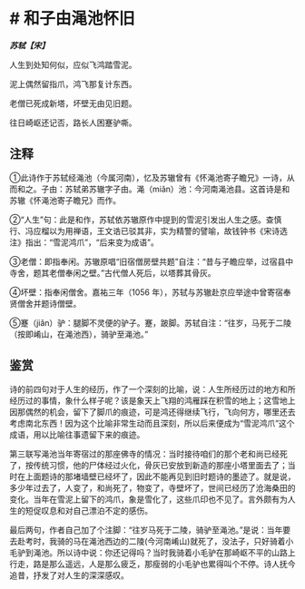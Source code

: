 # # 和子由渑池怀旧

***苏轼【宋】***

人生到处知何似，应似飞鸿踏雪泥。

泥上偶然留指爪，鸿飞那复计东西。

老僧已死成新塔，坏壁无由见旧题。

往日崎岖还记否，路长人困蹇驴嘶。

## 注释

①此诗作于苏轼经渑池（今属河南），忆及苏辙曾有《怀渑池寄子瞻兄》一诗，从而和之。子由：苏轼弟苏辙字子由。渑（miǎn）池：今河南渑池县。这首诗是和苏辙《怀渑池寄子瞻兄》而作。

②“人生”句：此是和作，苏轼依苏辙原作中提到的雪泥引发出人生之感。查慎行、冯应榴以为用禅语，王文诰已驳其非，实为精警的譬喻，故钱钟书《宋诗选注》指出：“雪泥鸿爪”，“后来变为成语”。

③老僧：即指奉闲。苏辙原唱“旧宿僧房壁共题”自注：“昔与子瞻应举，过宿县中寺舍，题其老僧奉闲之壁。”古代僧人死后，以塔葬其骨灰。

④坏壁：指奉闲僧舍。嘉祐三年（1056 年），苏轼与苏辙赴京应举途中曾寄宿奉贤僧舍并题诗僧壁。

⑤蹇（jiǎn）驴：腿脚不灵便的驴子。蹇，跛脚。苏轼自注：“往岁，马死于二陵（按即崤山，在渑池西），骑驴至渑池。”

## 鉴赏

诗的前四句对于人生的经历，作了一个深刻的比喻，说：人生所经历过的地方和所经历过的事情，象什么样子呢？该是象天上飞翔的鸿雁踩在积雪的地上；这雪地上因那偶然的机会，留下了脚爪的痕迹，可是鸿还得继续飞行，飞向何方，哪里还去考虑南北东西！因为这个比喻非常生动而且深刻，所以后来便成为“雪泥鸿爪”这个成语，用以比喻往事遗留下来的痕迹。

第三联写渑池当年寄宿过的那座佛寺的情况：当时接待咱们的那个老和尚已经死了，按传统习惯，他的尸体经过火化，骨灰已安放到新造的那座小塔里面去了；当时在上面题诗的那堵墙壁已经坏了，因此不能再见到旧时题诗的墨迹了。就是说，多少年过去了，人变了，和尚死了，物变了，寺壁坏了，世间已经历了沧海桑田的变化。当年在雪泥上留下的鸿爪，象是雪化了，这些爪印也不见了。言外颇有为人生的短促叹息和对自己漂泊不定的感伤。

最后两句，作者自己加了个注脚：“往岁马死于二陵，骑驴至渑池。”是说：当年要去赴考时，我骑的马在渑池西边的二陵(今河南崤山)就死了，没法子，只好骑着小毛驴到渑池。所以诗中说：你还记得吗？当时我骑着小毛驴在那崎岖不平的山路上行走，路是那么遥远，人是那么疲乏，那瘦弱的小毛驴也累得叫个不停。诗人抚今追昔，抒发了对人生的深深感叹。
